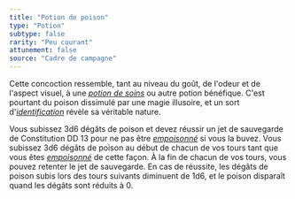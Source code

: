 ```yaml
---
title: "Potion de poison"
type: "Potion"
subtype: false
rarity: "Peu courant"
attunement: false
source: "Cadre de campagne"
---
```

Cette concoction ressemble, tant au niveau du goût, de l'odeur et de l'aspect visuel, à une [_potion de soins_](/liste-objets-magiques/potion-de-soins) ou autre potion bénéfique. C'est pourtant du poison dissimulé par une magie illusoire, et un sort d'[_identification_](/grimoire/identification) révèle sa véritable nature.

Vous subissez 3d6 dégâts de poison et devez réussir un jet de sauvegarde de Constitution DD 13 pour ne pas être [_empoisonné_](/gerer-la-sante-du-personnage#empoisonné) si vous la buvez. Vous subissez 3d6 dégâts de poison au début de chacun de vos tours tant que vous êtes [_empoisonné_](/gerer-la-sante-du-personnage#empoisonné) de cette façon. À la fin de chacun de vos tours, vous pouvez retenter le jet de sauvegarde. En cas de réussite, les dégâts de poison subis lors des tours suivants diminuent de 1d6, et le poison disparaît quand les dégâts sont réduits à 0.
